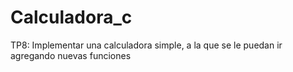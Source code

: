 # Calculadora_c
TP8: Implementar una calculadora simple, a la que se le puedan ir agregando nuevas funciones 
